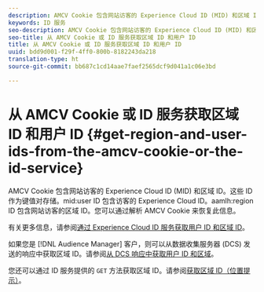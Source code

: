 ```yaml
---
description: AMCV Cookie 包含网站访客的 Experience Cloud ID (MID) 和区域 ID。这些 ID 作为键值对存储。mid user ID 包含访客的 Experience Cloud ID。aamlh region ID 包含网站访客的区域 ID。您可以通过解析 AMCV Cookie 来恢复此信息。
keywords: ID 服务
seo-description: AMCV Cookie 包含网站访客的 Experience Cloud ID (MID) 和区域 ID。这些 ID 作为键值对存储。mid user ID 包含访客的 Experience Cloud ID。aamlh region ID 包含网站访客的区域 ID。您可以通过解析 AMCV Cookie 来恢复此信息。
seo-title: 从 AMCV Cookie 或 ID 服务获取区域 ID 和用户 ID
title: 从 AMCV Cookie 或 ID 服务获取区域 ID 和用户 ID
uuid: bdd9d001-f29f-4ff0-800b-8182243da218
translation-type: ht
source-git-commit: bb687c1cd14aae7faef2565dcf9d041a1c06e3bd

---
```



# 从 AMCV Cookie 或 ID 服务获取区域 ID 和用户 ID {#get-region-and-user-ids-from-the-amcv-cookie-or-the-id-service}

AMCV Cookie 包含网站访客的 Experience Cloud ID (MID) 和区域 ID。这些 ID 作为键值对存储。mid:user ID 包含访客的 Experience Cloud ID。aamlh:region ID 包含网站访客的区域 ID。您可以通过解析 AMCV Cookie 来恢复此信息。

有关更多信息，请参阅[通过 Experience Cloud ID 服务获取用户 ID 和区域 ID](https://marketing.adobe.com/resources/help/zh_CN/aam/dcs-mcid-ids.html)。

如果您是 [!DNL Audience Manager] 客户，则可以从数据收集服务器 (DCS) 发送的响应中获取区域 ID。请参阅[从 DCS 响应中获取用户 ID 和区域](https://marketing.adobe.com/resources/help/zh_CN/aam/dcs-aam-ids.html)。

您还可以通过 ID 服务提供的 `GET` 方法获取区域 ID。请参阅[获取区域 ID（位置提示）](../mcvid-library/mcvid-get-set/mcvid-getlocationhint.md#reference-a761030ff06c4439946bb56febf42d4c)。
